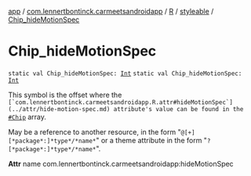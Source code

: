 [app](../../../index.md) / [com.lennertbontinck.carmeetsandroidapp](../../index.md) / [R](../index.md) / [styleable](index.md) / [Chip_hideMotionSpec](./-chip_hide-motion-spec.md)

# Chip_hideMotionSpec

`static val Chip_hideMotionSpec: `[`Int`](https://kotlinlang.org/api/latest/jvm/stdlib/kotlin/-int/index.html)
`static val Chip_hideMotionSpec: `[`Int`](https://kotlinlang.org/api/latest/jvm/stdlib/kotlin/-int/index.html)

This symbol is the offset where the ``[`com.lennertbontinck.carmeetsandroidapp.R.attr#hideMotionSpec`](../attr/hide-motion-spec.md) attribute's value can be found in the ``[`#Chip`](-chip.md) array.

May be a reference to another resource, in the form "`@[+][*package*:]*type*/*name*`" or a theme attribute in the form "`?[*package*:]*type*/*name*`".

**Attr**
name com.lennertbontinck.carmeetsandroidapp:hideMotionSpec

